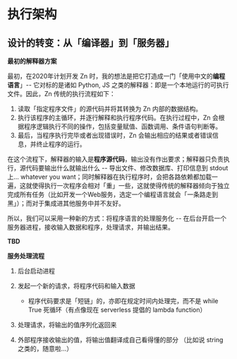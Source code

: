 # 执行架构

## 设计的转变：从「编译器」到「服务器」

**最初的解释器方案**

最初，在2020年计划开发 Zn 时，我的想法是把它打造成一门「使用中文的**编程语言**」-- 它对标的是诸如 Python, JS 之类的解释器：即是一个本地运行的可执行文件。因此，Zn 传统的执行流程如下： 

1. 读取「指定程序文件」的源代码并将其转换为 Zn 内部的数据结构。
2. 执行该程序的主循环，并逐行解释和执行程序代码。在执行过程中，Zn 会根据程序逻辑执行不同的操作，包括变量赋值、函数调用、条件语句判断等。
3. 最后，当程序执行完毕或者出现错误时，Zn 会输出相应的结果或者错误信息，并终止程序的运行。

在这个流程下，解释器的输入是**程序源代码**，输出没有作出要求；解释器只负责执行，源代码要输出什么就输出什么 -- 导出文件、修改数据库、打印信息到 stdout 上... whatever you want；同时解释器在执行程序时，会把各路依赖都加载一遍，这就使得执行一次程序会相对「重」一些，这就使得传统的解释器倾向于独立完成所有任务（比如开发一个Web服务，选定一个编程语言就会「一条路走到黑」）；而对于集成进其他服务中并不友好。

所以，我们可以采用一种新的方式：将程序语言的处理服务化 -- 在后台开启一个服务器进程，接收输入数据和程序，处理请求，并输出结果。

**TBD**


**服务处理流程**

1. 后台启动进程

2. 发起一个新的请求，将程序代码和输入数据
    - 程序代码要求是「短链」的，亦即在规定时间内处理完，而不是 while True 死循环（有点像现在 serverless 提倡的 lambda function）

3. 处理请求，将输出的值序列化返回来

4. 外部程序接收输出的值，将输出值翻译成自己看得懂的部分 （比如说 string 之类的，随意啦...）